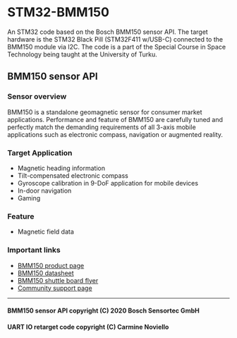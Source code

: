 # STM32-BMM150
An STM32 code based on the Bosch BMM150 sensor API. The target hardware is the STM32 Black Pill (STM32F411 w/USB-C) connected to the BMM150 module via I2C. The code is a part of the Special Course in Space Technology being taught at the University of Turku.

## BMM150 sensor API

### Sensor overview

BMM150 is a standalone geomagnetic sensor for consumer market applications.
Performance and feature of BMM150 are carefully tuned and perfectly match the
demanding requirements of all 3-axis mobile applications such as electronic
compass, navigation or augmented reality.

### Target Application
- Magnetic heading information
- Tilt-compensated electronic compass
- Gyroscope calibration in 9-DoF application for mobile devices
- In-door navigation
- Gaming

### Feature
- Magnetic field data

### Important links

- [BMM150 product page](https://www.bosch-sensortec.com/products/motion-sensors/magnetometers-bmm150/)
- [BMM150 datasheet](https://www.bosch-sensortec.com/media/boschsensortec/downloads/datasheets/bst-bmm150-ds001.pdf)
- [BMM150 shuttle board flyer](https://www.bosch-sensortec.com/media/boschsensortec/downloads/shuttle_board_flyer/bst-dhw-fl016.pdf)
- [Community support page](https://community.bosch-sensortec.com)

---
#### BMM150 sensor API copyright (C) 2020 Bosch Sensortec GmbH
#### UART IO retarget code copyright (C) Carmine Noviello
